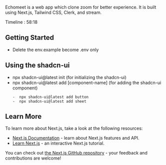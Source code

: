 Echomeet is a web app which clone zoom for better experience. It is built using Next.js, Tailwind CSS, Clerk, and stream.

Timeline : 58:18

## Getting Started

-   Delete the env.example become .env only

## Using the shadcn-ui

-   npx shadcn-ui@latest init (for initializing the shadcn-ui)
-   npx shadcn-ui@latest add [component-name] (for adding the shadcn-ui component)
    ```text
    -  npx shadcn-ui@latest add button
    -  npx shadcn-ui@latest add sheet
    ```

## Learn More

To learn more about Next.js, take a look at the following resources:

-   [Next.js Documentation](https://nextjs.org/docs) - learn about Next.js features and API.
-   [Learn Next.js](https://nextjs.org/learn) - an interactive Next.js tutorial.

You can check out [the Next.js GitHub repository](https://github.com/vercel/next.js/) - your feedback and contributions are welcome!
